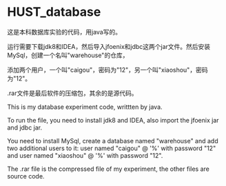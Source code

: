 # HUST_database
这是本科数据库实验的代码，用java写的。

运行需要下载jdk8和IDEA，然后导入jfoenix和jdbc这两个jar文件。然后安装MySql，创建一个名叫"warehouse"的仓库，

添加两个用户，一个叫"caigou"，密码为"12"，另一个叫"xiaoshou"，密码为"12"。

.rar文件是最后软件的压缩包，其余的是源代码。


This is my database experiment code, writtten by java.

To run the file, you need to install jdk8 and IDEA, also import the jfoenix jar and jdbc jar.

You need to install MySql, create a database named "warehouse" and add two additional users to it: user named "caigou" @ '%' with password
"12" and user named "xiaoshou" @ '%' with password "12".

The .rar file is the compressed file of my experiment, the other files are source code.
